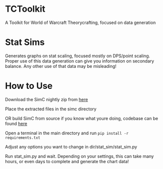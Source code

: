 # TCToolkit
A Toolkit for World of Warcraft Theorycrafting, focused on data generation

# Stat Sims
Generates graphs on stat scaling, focused mostly on DPS/point scaling. Proper use of this data generation can give you information on secondary balance. Any other use of that data may be misleading!
# How to Use
Download the SimC nightly zip from [here](http://downloads.simulationcraft.org/nightly/?C=M;O=D)

Place the extracted files in the simc directory

OR build SimC from source if you know what youre doing, codebase can be found [here](https://github.com/simulationcraft/simc)

Open a terminal in the main directory and run `pip install -r requirements.txt`

Adjust any options you want to change in dir/stat_sim/stat_sim.py

Run stat_sim.py and wait. Depending on your settings, this can take many hours, or even days to complete and generate the chart data!
